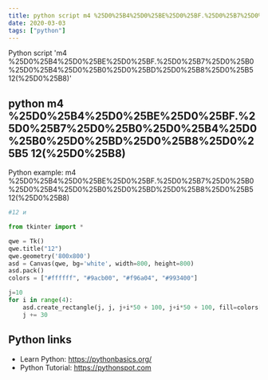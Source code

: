 ```yaml
---
title: python script m4 %25D0%25B4%25D0%25BE%25D0%25BF.%25D0%25B7%25D0%25B0%25D0%25B4%25D0%25B0%25D0%25BD%25D0%25B8%25D0%25B5 12(%25D0%25B8) (snippet)
date: 2020-03-03
tags: ["python"]
---
```

Python script 'm4 %25D0%25B4%25D0%25BE%25D0%25BF.%25D0%25B7%25D0%25B0%25D0%25B4%25D0%25B0%25D0%25BD%25D0%25B8%25D0%25B5 12(%25D0%25B8)'


## python m4 %25D0%25B4%25D0%25BE%25D0%25BF.%25D0%25B7%25D0%25B0%25D0%25B4%25D0%25B0%25D0%25BD%25D0%25B8%25D0%25B5 12(%25D0%25B8)

Python example: m4 %25D0%25B4%25D0%25BE%25D0%25BF.%25D0%25B7%25D0%25B0%25D0%25B4%25D0%25B0%25D0%25BD%25D0%25B8%25D0%25B5 12(%25D0%25B8)

```python
#12 и

from tkinter import *

qwe = Tk()
qwe.title("12")
qwe.geometry('800x800')
asd = Canvas(qwe, bg='white', width=800, height=800)
asd.pack()
colors = ["#ffffff", "#9acb00", "#f96a04", "#993400"]

j=10
for i in range(4):
    asd.create_rectangle(j, j, j+i*50 + 100, j+i*50 + 100, fill=colors[i])    
    j += 30


```

## Python links

- Learn Python: https://pythonbasics.org/
- Python Tutorial: https://pythonspot.com
